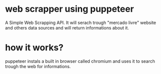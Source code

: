 # web scrapper using puppeteer
A Simple Web Scrapping API. It will serach trough "mercado livre" website and others data sources and will return informations about it.

# how it works?
puppeteer instals a built in browser called chromium and uses it to search trough the web for informations. 
